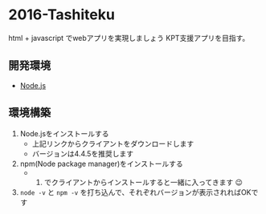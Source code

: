 # 2016-Tashiteku

html + javascript でwebアプリを実現しましょう
KPT支援アプリを目指す。

開発環境
---

- [Node.js](https://nodejs.org/en/)


環境構築
---

1. Node.jsをインストールする
    - 上記リンクからクライアントをダウンロードします
    - バージョンは4.4.5を推奨します
2. npm(Node package manager)をインストールする
    - 1. でクライアントからインストールすると一緒に入ってきます :wink:
3. `node -v` と `npm -v` を打ち込んで、それぞれバージョンが表示されればOKです
